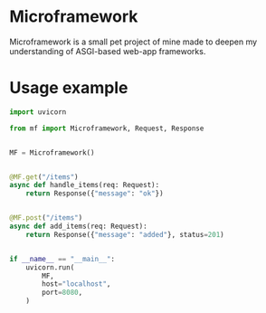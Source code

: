 # Microframework

Microframework is a small pet project of mine made to deepen my understanding of ASGI-based web-app frameworks.



# Usage example

```python
import uvicorn

from mf import Microframework, Request, Response


MF = Microframework()


@MF.get("/items")
async def handle_items(req: Request):
    return Response({"message": "ok"})


@MF.post("/items")
async def add_items(req: Request):
    return Response({"message": "added"}, status=201)


if __name__ == "__main__":
    uvicorn.run(
        MF,
        host="localhost",
        port=8080,
    )
```
